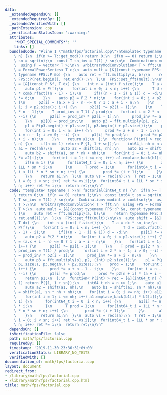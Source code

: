 ```yaml
---
data:
  _extendedDependsOn: []
  _extendedRequiredBy: []
  _extendedVerifiedWith: []
  _pathExtension: cpp
  _verificationStatusIcon: ':warning:'
  attributes:
    '*NOT_SPECIAL_COMMENTS*': ''
    links: []
  bundledCode: "#line 1 \"math/fps/factorial.cpp\"\ntemplate< typename T >\nT factorial(int64_t\
    \ n) {\n  if(n >= T::get_mod()) return 0;\n  if(n == 0) return 1;\n\n  const int64_t\
    \ sn = sqrt(n);\n  const T sn_inv = T(1) / sn;\n\n  Combination< modint > comb(sn);\n\
    \  using P = vector< T >;\n\n  ArbitraryModConvolution< T > fft;\n  using FPS\
    \ = FormalPowerSeries< T >;\n  auto mult = [&](const typename FPS::P &a, const\
    \ typename FPS::P &b) {\n    auto ret = fft.multiply(a, b);\n    return typename\
    \ FPS::P(ret.begin(), ret.end());\n  };\n  FPS::set_fft(mult);\n\n\n  auto shift\
    \ = [&](const P &f, T dx) {\n    int n = (int) f.size();\n    T a = dx * sn_inv;\n\
    \    auto p1 = P(f);\n    for(int i = 0; i < n; i++) {\n      T d = comb.rfact(i)\
    \ * comb.rfact((n - 1) - i);\n      if(((n - 1 - i) & 1)) d = -d;\n      p1[i]\
    \ *= d;\n    }\n    auto p2 = P(2 * n);\n    for(int i = 0; i < p2.size(); i++)\
    \ {\n      p2[i] = (a.x + i - n) <= 0 ? 1 : a + i - n;\n    }\n    for(int i =\
    \ 1; i < p2.size(); i++) {\n      p2[i] *= p2[i - 1];\n    }\n    T prod = p2[2\
    \ * n - 1];\n    T prod_inv = T(1) / prod;\n    for(int i = 2 * n - 1; i > 0;\
    \ --i) {\n      p2[i] = prod_inv * p2[i - 1];\n      prod_inv *= a + i - n;\n\
    \    }\n    p2[0] = prod_inv;\n    auto p3 = fft.multiply(p1, p2, (int) p2.size());\n\
    \    p1 = P(p3.begin() + p1.size(), p3.begin() + p2.size());\n    prod = 1;\n\
    \    for(int i = 0; i < n; i++) {\n      prod *= a + n - 1 - i;\n    }\n    for(int\
    \ i = n - 1; i >= 0; --i) {\n      p1[i] *= prod;\n      prod *= p2[n + i] * (a\
    \ + i - n);\n    }\n    return p1;\n  };\n  function< P(int) > rec = [&](int64_t\
    \ n) {\n    if(n == 1) return P({1, 1 + sn});\n    int64_t nh = n >> 1;\n    auto\
    \ a1 = rec(nh);\n    auto a2 = shift(a1, nh);\n    auto b1 = shift(a1, sn * nh);\n\
    \    auto b2 = shift(a1, sn * nh + nh);\n    for(int i = 0; i <= nh; i++) a1[i]\
    \ *= a2[i];\n    for(int i = 1; i <= nh; i++) a1.emplace_back(b1[i] * b2[i]);\n\
    \    if(n & 1) {\n      for(int64_t i = 0; i < n; i++) {\n        a1[i] *= n +\
    \ 1LL * sn * i;\n      }\n      T prod = 1;\n      for(int64_t i = 1LL * n * sn;\
    \ i < 1LL * n * sn + n; i++) {\n        prod *= (i + 1);\n      }\n      a1.push_back(prod);\n\
    \    }\n    return a1;\n  };\n  auto vs = rec(sn);\n  T ret = 1;\n  for(int64_t\
    \ i = 0; i < sn; i++) ret *= vs[i];\n  for(int64_t i = 1LL * sn * sn + 1; i <=\
    \ n; i++) ret *= i;\n  return ret;\n}\n"
  code: "template< typename T >\nT factorial(int64_t n) {\n  if(n >= T::get_mod())\
    \ return 0;\n  if(n == 0) return 1;\n\n  const int64_t sn = sqrt(n);\n  const\
    \ T sn_inv = T(1) / sn;\n\n  Combination< modint > comb(sn);\n  using P = vector<\
    \ T >;\n\n  ArbitraryModConvolution< T > fft;\n  using FPS = FormalPowerSeries<\
    \ T >;\n  auto mult = [&](const typename FPS::P &a, const typename FPS::P &b)\
    \ {\n    auto ret = fft.multiply(a, b);\n    return typename FPS::P(ret.begin(),\
    \ ret.end());\n  };\n  FPS::set_fft(mult);\n\n\n  auto shift = [&](const P &f,\
    \ T dx) {\n    int n = (int) f.size();\n    T a = dx * sn_inv;\n    auto p1 =\
    \ P(f);\n    for(int i = 0; i < n; i++) {\n      T d = comb.rfact(i) * comb.rfact((n\
    \ - 1) - i);\n      if(((n - 1 - i) & 1)) d = -d;\n      p1[i] *= d;\n    }\n\
    \    auto p2 = P(2 * n);\n    for(int i = 0; i < p2.size(); i++) {\n      p2[i]\
    \ = (a.x + i - n) <= 0 ? 1 : a + i - n;\n    }\n    for(int i = 1; i < p2.size();\
    \ i++) {\n      p2[i] *= p2[i - 1];\n    }\n    T prod = p2[2 * n - 1];\n    T\
    \ prod_inv = T(1) / prod;\n    for(int i = 2 * n - 1; i > 0; --i) {\n      p2[i]\
    \ = prod_inv * p2[i - 1];\n      prod_inv *= a + i - n;\n    }\n    p2[0] = prod_inv;\n\
    \    auto p3 = fft.multiply(p1, p2, (int) p2.size());\n    p1 = P(p3.begin() +\
    \ p1.size(), p3.begin() + p2.size());\n    prod = 1;\n    for(int i = 0; i < n;\
    \ i++) {\n      prod *= a + n - 1 - i;\n    }\n    for(int i = n - 1; i >= 0;\
    \ --i) {\n      p1[i] *= prod;\n      prod *= p2[n + i] * (a + i - n);\n    }\n\
    \    return p1;\n  };\n  function< P(int) > rec = [&](int64_t n) {\n    if(n ==\
    \ 1) return P({1, 1 + sn});\n    int64_t nh = n >> 1;\n    auto a1 = rec(nh);\n\
    \    auto a2 = shift(a1, nh);\n    auto b1 = shift(a1, sn * nh);\n    auto b2\
    \ = shift(a1, sn * nh + nh);\n    for(int i = 0; i <= nh; i++) a1[i] *= a2[i];\n\
    \    for(int i = 1; i <= nh; i++) a1.emplace_back(b1[i] * b2[i]);\n    if(n &\
    \ 1) {\n      for(int64_t i = 0; i < n; i++) {\n        a1[i] *= n + 1LL * sn\
    \ * i;\n      }\n      T prod = 1;\n      for(int64_t i = 1LL * n * sn; i < 1LL\
    \ * n * sn + n; i++) {\n        prod *= (i + 1);\n      }\n      a1.push_back(prod);\n\
    \    }\n    return a1;\n  };\n  auto vs = rec(sn);\n  T ret = 1;\n  for(int64_t\
    \ i = 0; i < sn; i++) ret *= vs[i];\n  for(int64_t i = 1LL * sn * sn + 1; i <=\
    \ n; i++) ret *= i;\n  return ret;\n}\n"
  dependsOn: []
  isVerificationFile: false
  path: math/fps/factorial.cpp
  requiredBy: []
  timestamp: '2019-11-30 23:36:31+09:00'
  verificationStatus: LIBRARY_NO_TESTS
  verifiedWith: []
documentation_of: math/fps/factorial.cpp
layout: document
redirect_from:
- /library/math/fps/factorial.cpp
- /library/math/fps/factorial.cpp.html
title: math/fps/factorial.cpp
---
```


